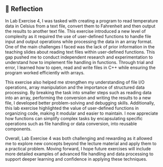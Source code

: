 ## 💭 Reflection
<p align= "justify">

In Lab Exercise 4, I was tasked with creating a program to read temperature data in Celsius from a text file, convert them to Fahrenheit and then output the results to another text file. This exercise introduced a new level of complexity as it required the use of user-defined functions to handle file input and output operations while processing the data in an array format. One of the main challenges I faced was the lack of prior information in the teaching slides about reading text files within user-defined functions. This gap pushed me to conduct independent research and experimentation to understand how to implement file handling in functions. Through trial and error, I learned how to open, read and write files in C++ while ensuring the program worked efficiently with arrays.

This exercise also helped me strengthen my understanding of file I/O operations, array manipulation and the importance of structured data processing. By breaking the task into smaller steps such as reading data into an array, performing the conversion and writing the results to a new file, I developed better problem-solving and debugging skills. Additionally, this lab exercise highlighted the value of user-defined functions in organizing code, making it modular and easier to maintain. I now appreciate how functions can simplify complex tasks by encapsulating specific operations such as file handling or data conversion, into reusable components.

Overall, Lab Exercise 4 was both challenging and rewarding as it allowed me to explore new concepts beyond the lecture material and apply them to a practical problem. Moving forward, I hope future exercises will include more detailed examples of advanced file handling and data processing to support deeper learning and confidence in applying these techniques.
